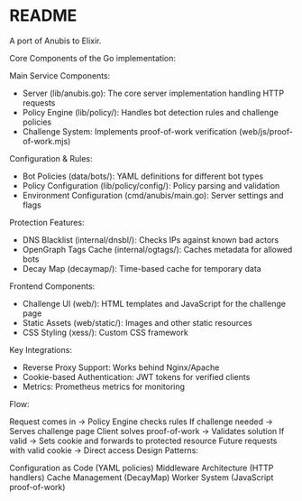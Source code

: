# README

A port of Anubis to Elixir.

Core Components of the Go implementation:

Main Service Components:
- Server (lib/anubis.go): The core server implementation handling HTTP requests
- Policy Engine (lib/policy/): Handles bot detection rules and challenge policies
- Challenge System: Implements proof-of-work verification (web/js/proof-of-work.mjs)

Configuration & Rules:
- Bot Policies (data/bots/): YAML definitions for different bot types
- Policy Configuration (lib/policy/config/): Policy parsing and validation
- Environment Configuration (cmd/anubis/main.go): Server settings and flags

Protection Features:
- DNS Blacklist (internal/dnsbl/): Checks IPs against known bad actors
- OpenGraph Tags Cache (internal/ogtags/): Caches metadata for allowed bots
- Decay Map (decaymap/): Time-based cache for temporary data

Frontend Components:
- Challenge UI (web/): HTML templates and JavaScript for the challenge page
- Static Assets (web/static/): Images and other static resources
- CSS Styling (xess/): Custom CSS framework

Key Integrations:
- Reverse Proxy Support: Works behind Nginx/Apache
- Cookie-based Authentication: JWT tokens for verified clients
- Metrics: Prometheus metrics for monitoring

Flow:

Request comes in -> Policy Engine checks rules
If challenge needed -> Serves challenge page
Client solves proof-of-work -> Validates solution
If valid -> Sets cookie and forwards to protected resource
Future requests with valid cookie -> Direct access
Design Patterns:

Configuration as Code (YAML policies)
Middleware Architecture (HTTP handlers)
Cache Management (DecayMap)
Worker System (JavaScript proof-of-work)